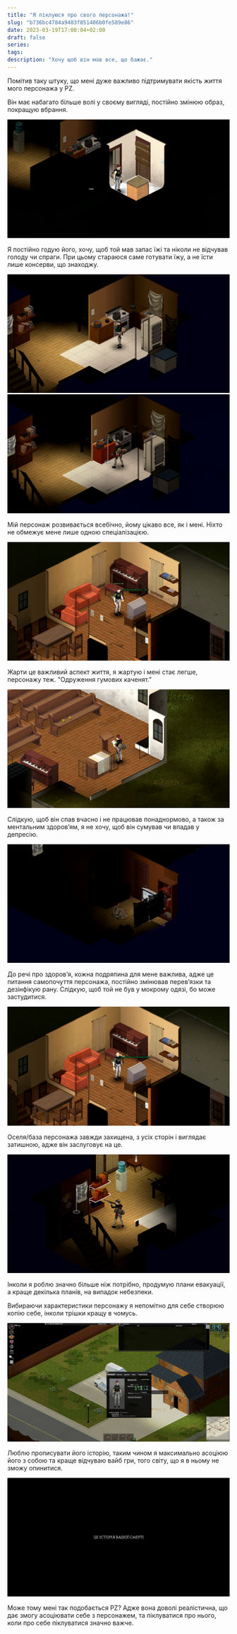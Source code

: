 ```yaml
---
title: "Я піклуюся про свого персонажа!"
slug: "b736bc4784a9403f851406b0fe589e86"
date: 2023-03-19T17:08:04+02:00
draft: false
series:
tags:
description: "Хочу щоб він мав все, що бажає."
---
```


Помітив таку штуку, що мені дуже важливо підтримувати якість життя мого персонажа у PZ.

Він має набагато більше волі у своєму вигляді, постійно змінюю образ, покращую вбрання.

![Щойно виправ свої чудові штани та вдягнувся по погоді](5.png)

Я постійно годую його, хочу, щоб той мав запас їжі та ніколи не відчував голоду чи спраги. При цьому стараюся саме готувати їжу, а не їсти лише консерви, що знаходжу.

![Приготував ситний обід](2.png)
![Купа консерв про запас](3.png)

Мій персонаж розвивається всебічно, йому цікаво все, як і мені. Ніхто не обмежує мене лише одною спеціалізацією.

![Дивлюся туторіал, якогось діда по будівництву](9.png)

Жарти це важливий аспект життя, я жартую і мені стає легше, персонажу теж. "Одруження гумових каченят."

![Читаю молитву нареченим](10.png)

Слідкую, щоб він спав вчасно і не працював понаднормово, а також за ментальним здоров’ям, я не хочу, щоб він сумував чи впадав у депресію.

![Дивлюся телевізор, щоб не нюдгувати](4.png)

До речі про здоров’я, кожна подряпина для мене важлива, адже це питання самопочуття персонажа, постійно змінював перев’язки та дезінфікую рану. Слідкую, щоб той не був у мокрому одязі, бо може застудитися.

![П'ю знеболююче від головного болю](6.png)

Оселя/база персонажа завжди захищена, з усіх сторін і виглядає затишною, адже він заслуговує на це.

![Завжди насторожі](8.png)

Інколи я роблю значно більше ніж потрібно, продумую плани евакуації, а краще декілька планів, на випадок небезпеки.

Вибираючи характеристики персонажу я непомітно для себе створюю копію себе, інколи трішки кращу в чомусь.

!["Везучий" те, що мені треба :)](7.png)

Люблю прописувати його історію, таким чином я максимально асоціюю його з собою та краще відчуваю вайб гри, того світу, що я в ньому не зможу опинитися.

![Моя смерть](1.png)

Може тому мені так подобається PZ? Адже вона доволі реалістична, що дає змогу асоціювати себе з персонажем, та піклуватися про нього, коли про себе піклуватися значно важче.
